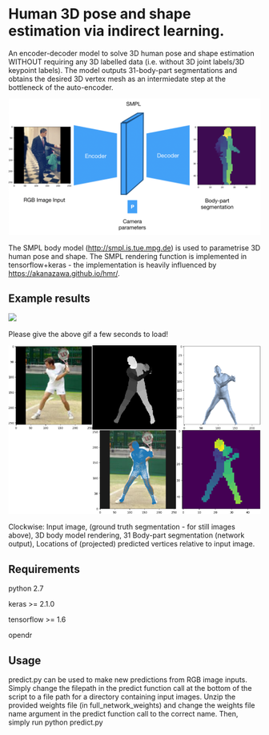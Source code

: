 # Human 3D pose and shape estimation via indirect learning.

An encoder-decoder model to solve 3D human pose and shape estimation WITHOUT requiring any 3D labelled data (i.e. without 3D joint labels/3D keypoint labels). The model outputs 31-body-part segmentations and obtains the desired 3D vertex mesh as an intermiedate step at the bottleneck of the auto-encoder.

![](network.jpg)

The SMPL body model (http://smpl.is.tue.mpg.de) is used to parametrise 3D human pose and shape. The SMPL rendering function is implemented in tensorflow+keras - the implementation is heavily influenced by https://akanazawa.github.io/hmr/. 

## Example results
![](my_vid2_result.gif)

Please give the above gif a few seconds to load!


![](eg2.jpg)

Clockwise: Input image, (ground truth segmentation - for still images above), 3D body model rendering, 31 Body-part segmentation (network output), Locations of (projected) predicted vertices relative to input image.

## Requirements

python 2.7

keras >= 2.1.0

tensorflow >= 1.6

opendr

## Usage

predict.py can be used to make new predictions from RGB image inputs. Simply change the filepath in the predict function call at the bottom of the script to a file path for a directory containing input images. Unzip the provided weights file (in full_network_weights) and change the weights file name argument in the predict function call to the correct name. Then, simply run
    python predict.py

